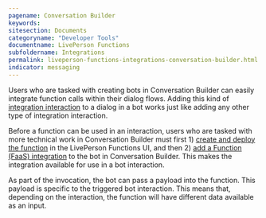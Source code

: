 ```yaml
---
pagename: Conversation Builder
keywords:
sitesection: Documents
categoryname: "Developer Tools"
documentname: LivePerson Functions
subfoldername: Integrations
permalink: liveperson-functions-integrations-conversation-builder.html
indicator: messaging
---
```


Users who are tasked with creating bots in Conversation Builder can easily integrate function calls within their dialog flows. Adding this kind of [integration interaction](conversation-builder-interactions-integrations.html) to a dialog in a bot works just like adding any other type of integration interaction.

Before a function can be used in an interaction, users who are tasked with more technical work in Conversation Builder must first 1) [create and deploy the function](liveperson-functions-getting-started-deep-dive-ui.html) in the LivePerson Functions UI, and then 2) [add a Function (FaaS) integration](conversation-builder-integrations-liveperson-functions-integrations.html) to the bot in Conversation Builder. This makes the integration available for use in a bot interaction.

As part of the invocation, the bot can pass a payload into the function. This payload is specific to the triggered bot interaction. This means that, depending on the interaction, the function will have different data available as an input.